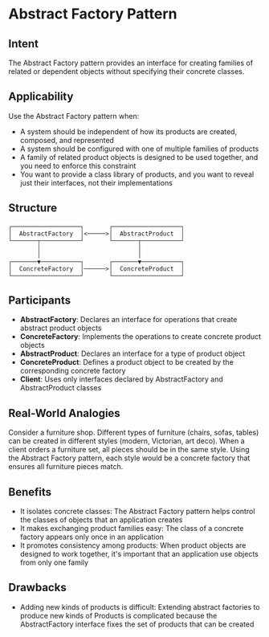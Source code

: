 # Abstract Factory Pattern

## Intent
The Abstract Factory pattern provides an interface for creating families of related or dependent objects without specifying their concrete classes.

## Applicability
Use the Abstract Factory pattern when:
- A system should be independent of how its products are created, composed, and represented
- A system should be configured with one of multiple families of products
- A family of related product objects is designed to be used together, and you need to enforce this constraint
- You want to provide a class library of products, and you want to reveal just their interfaces, not their implementations

## Structure
```
┌───────────────────┐       ┌───────────────────┐
│  AbstractFactory  │<─────>│  AbstractProduct  │
└───────┬───────────┘       └───────┬───────────┘
        │                           │
        │                           │
┌───────▼───────────┐       ┌───────▼───────────┐
│  ConcreteFactory  │──────>│  ConcreteProduct  │
└───────────────────┘       └───────────────────┘
```

## Participants
- **AbstractFactory**: Declares an interface for operations that create abstract product objects
- **ConcreteFactory**: Implements the operations to create concrete product objects
- **AbstractProduct**: Declares an interface for a type of product object
- **ConcreteProduct**: Defines a product object to be created by the corresponding concrete factory
- **Client**: Uses only interfaces declared by AbstractFactory and AbstractProduct classes

## Real-World Analogies
Consider a furniture shop. Different types of furniture (chairs, sofas, tables) can be created in different styles (modern, Victorian, art deco). When a client orders a furniture set, all pieces should be in the same style. Using the Abstract Factory pattern, each style would be a concrete factory that ensures all furniture pieces match.

## Benefits
- It isolates concrete classes: The Abstract Factory pattern helps control the classes of objects that an application creates
- It makes exchanging product families easy: The class of a concrete factory appears only once in an application
- It promotes consistency among products: When product objects are designed to work together, it's important that an application use objects from only one family

## Drawbacks
- Adding new kinds of products is difficult: Extending abstract factories to produce new kinds of Products is complicated because the AbstractFactory interface fixes the set of products that can be created